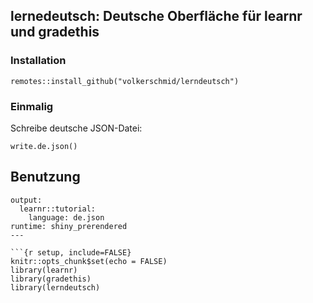 ## lernedeutsch: Deutsche Oberfläche für learnr und gradethis

### Installation

```
remotes::install_github("volkerschmid/lerndeutsch")
```

### Einmalig

Schreibe deutsche JSON-Datei:

```
write.de.json()
```

## Benutzung

```
output: 
  learnr::tutorial:
    language: de.json
runtime: shiny_prerendered
---

```{r setup, include=FALSE}
knitr::opts_chunk$set(echo = FALSE)
library(learnr)
library(gradethis)
library(lerndeutsch)
```

```

